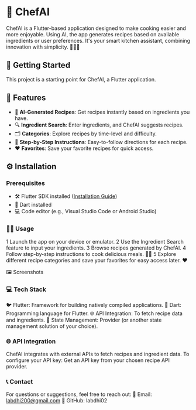 # 🍴 ChefAI

ChefAI is a Flutter-based application designed to make cooking easier and more enjoyable. Using AI, the app generates recipes based on available ingredients or user preferences. It's your smart kitchen assistant, combining innovation with simplicity. 🧑‍🍳✨

## 🚀 Getting Started

This project is a starting point for ChefAI, a Flutter application.

## 🌟 Features

- 🤖 **AI-Generated Recipes**: Get recipes instantly based on ingredients you have.
- 🔍 **Ingredient Search**: Enter ingredients, and ChefAI suggests recipes.
- 🗂️ **Categories**: Explore recipes by time-level and difficulty.
- 📜 **Step-by-Step Instructions**: Easy-to-follow directions for each recipe.
- ❤️ **Favorites**: Save your favorite recipes for quick access.

## ⚙️ Installation

### Prerequisites
- 🛠️ Flutter SDK installed ([Installation Guide](https://docs.flutter.dev/get-started/install))
- 🧰 Dart installed
- 💻 Code editor (e.g., Visual Studio Code or Android Studio)

### 🧑‍🍳 Usage

1 Launch the app on your device or emulator.
2 Use the Ingredient Search feature to input your ingredients.
3 Browse recipes generated by ChefAI.
4 Follow step-by-step instructions to cook delicious meals. 🥗🍛
5 Explore different recipe categories and save your favorites for easy access later. ❤️

🖼️ Screenshots
### 💻 Tech Stack

🐦 Flutter: Framework for building natively compiled applications.
🎯 Dart: Programming language for Flutter.
🌐 API Integration: To fetch recipe data and ingredients.
🧩 State Management: Provider (or another state management solution of your choice).

### 🌐 API Integration

ChefAI integrates with external APIs to fetch recipes and ingredient data. To configure your API key:
Get an API key from your chosen recipe API provider.

### 📞 Contact

For questions or suggestions, feel free to reach out:
📧 Email: labdhi200@gmail.com
🐙 GitHub: labdhi02
